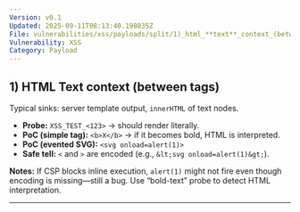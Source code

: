 ```yaml
---
Version: v0.1
Updated: 2025-09-11T08:13:40.198035Z
File: vulnerabilities/xss/payloads/split/1)_html_**text**_context_(between_tags).md
Vulnerability: XSS
Category: Payload
---
```

## 1) HTML **Text** context (between tags)
Typical sinks: server template output, `innerHTML` of text nodes.

- **Probe:** `XSS_TEST_<123>` → should render literally.
- **PoC (simple tag):** `<b>X</b>` → if it becomes bold, HTML is interpreted.
- **PoC (evented SVG):** `<svg onload=alert(1)>`
- **Safe tell:** `<` and `>` are encoded (e.g., `&lt;svg onload=alert(1)&gt;`).

**Notes:** If CSP blocks inline execution, `alert(1)` might not fire even though encoding is missing—still a bug. Use “bold-text” probe to detect HTML interpretation.

---